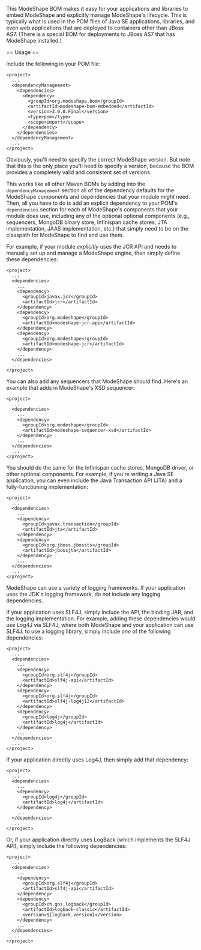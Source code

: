 This ModeShape BOM makes it easy for your applications and libraries to embed ModeShape and explicitly manage ModeShape's lifecycle. This is typically what is used in the POM files of Java SE applications, libraries, and even web applications that are deployed to containers other than JBoss AS7. (There is a special BOM for deployments to JBoss AS7 that has ModeShape installed.)

== Usage ==

Include the following in your POM file:

    <project>
      ...
      <dependencyManagement>    
        <dependencies>
          <dependency>
            <groupId>org.modeshape.bom</groupId>
            <artifactId>modeshape-bom-embedded</artifactId>
            <version>3.0.0.Final</version>
            <type>pom</type>
            <scope>import</scope>
          </dependency>
        </dependencies>
      </dependencyManagement>
      ...
    </project>

Obviously, you'll need to specify the correct ModeShape version. But note that this is the only place you'll need to specify a version, because the BOM provides a completely valid and consistent set of versions.

This works like all other Maven BOMs by adding into the `dependencyManagement` section all of the dependency defaults for the ModeShape components and dependencies that your module _might_ need. Then, all you have to do is add an explicit dependency to your POM's `dependencies` section for each of ModeShape's components that your module _does_ use, including any of the optional optional components (e.g., sequencers, MongoDB binary store, Infinispan cache stores, JTA implementation, JAAS implementation, etc.) that simply need to be on the classpath for ModeShape to find and use them.

For example, if your module _explicitly_ uses the JCR API and needs to manually set up and manage a ModeShape engine, then simply define these dependencies:

    <project>
      ...
      <dependencies>
        ...
        <dependency>
          <groupId>javax.jcr</groupId>
          <artifactId>jcr</artifactId>
        </dependency>
        <dependency>
          <groupId>org.modeshape</groupId>
          <artifactId>modeshape-jcr-api</artifactId>
        </dependency>
        <dependency>
          <groupId>org.modeshape</groupId>
          <artifactId>modeshape-jcr</artifactId>
        </dependency>
        ...
      </dependencies>
      ...
    </project>

You can also add any sequencers that ModeShape should find. Here's an example that adds in ModeShape's XSD sequencer:

    <project>
      ...
      <dependencies>
        ...
        <dependency>
          <groupId>org.modeshape</groupId>
          <artifactId>modeshape-sequencer-xsd</artifactId>
        </dependency>
        ...
      </dependencies>
      ...
    </project>

You should do the same for the Infinispan cache stores, MongoDB driver, or other optional components. For example, if you're writing a Java SE application, you can even include the Java Transaction API (JTA) and a fully-functioning implementation:

    <project>
      ...
      <dependencies>
        ...
        <dependency>
          <groupId>javax.transaction</groupId>
          <artifactId>jta</artifactId>
        </dependency>
        <dependency>
          <groupId>org.jboss.jbossts</groupId>
          <artifactId>jbossjta</artifactId>
        </dependency>
        ...
      </dependencies>
      ...
    </project>

ModeShape can use a variety of logging frameworks. If your application uses the JDK's logging framework, do not include any logging dependencies.

If your application uses SLF4J, simply include the API, the binding JAR, and the logging implementation. For example, adding these dependencies would use Log4J via SLF4J, where both ModeShape and your application can use SLF4J.  to use a logging library, simply include *_one_* of the following dependencies:

    <project>
      ...
      <dependencies>
        ...
        <dependency>
          <groupId>org.slf4j</groupId>
          <artifactId>slf4j-api</artifactId>
        </dependency>
        <dependency>
          <groupId>org.slf4j</groupId>
          <artifactId>slf4j-log4j12</artifactId>
        </dependency>
        <dependency>
          <groupId>log4j</groupId>
          <artifactId>log4j</artifactId>
        </dependency>
        ...
      </dependencies>
      ...
    </project>

If your application directly uses Log4J, then simply add that dependency:

    <project>
      ...
      <dependencies>
        ...
        <dependency>
          <groupId>log4j</groupId>
          <artifactId>log4j</artifactId>
        </dependency>
        ...
      </dependencies>
      ...
    </project>

Or, if your application directly uses LogBack (which implements the SLF4J API), simply include the following dependencies:

    <project>
      ...
      <dependencies>
        ...
        <dependency>
          <groupId>org.slf4j</groupId>
          <artifactId>slf4j-api</artifactId>
        </dependency>
        <dependency>
          <groupId>ch.qos.logback</groupId>
          <artifactId>logback-classic</artifactId>
          <version>${logback.version}</version>
        </dependency>
        ...
      </dependencies>
      ...
    </project>

